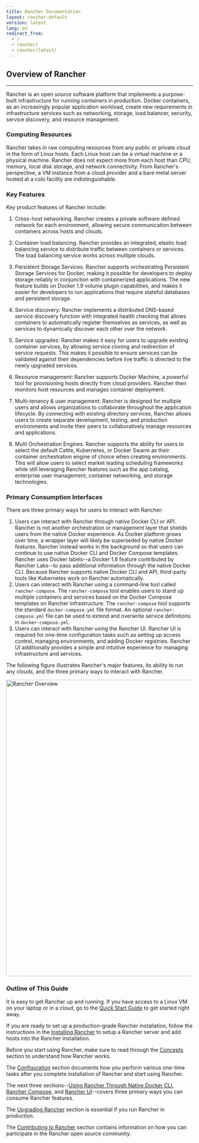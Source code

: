 ```yaml
---
title: Rancher Documentation
layout: rancher-default
version: latest
lang: en
redirect_from:
  - /
  - rancher/
  - rancher/latest/
---
```


## Overview of Rancher
---

Rancher is an open source software platform that implements a purpose-built infrastructure for running containers in production. Docker containers, as an increasingly popular application workload, create new requirements in infrastructure services such as networking, storage, load balancer, security, service discovery, and resource management.

### Computing Resources

Rancher takes in raw computing resources from any public or private cloud in the form of Linux hosts. Each Linux host can be a virtual machine or a physical machine. Rancher does not expect more from each host than CPU, memory, local disk storage, and network connectivity. From Rancher's perspective, a VM instance from a cloud provider and a bare metal server hosted at a colo facility are indistinguishable.

### Key Features

Key product features of Rancher include: 

1. Cross-host networking. Rancher creates a private software defined network for each environment, allowing secure communication between containers across hosts and clouds.

2. Container load balancing. Rancher provides an integrated, elastic load balancing service to distribute traffic between containers or services. The load balancing service works across multiple clouds.

3. Persistent Storage Services. Rancher supports orchestrating Persistent Storage Services for Docker, making it possible for developers to deploy storage reliably in conjunction with containerized applications. The new feature builds on Docker 1.9 volume plugin capabilities, and makes it easier for developers to run applications that require stateful databases and persistent storage.

4.	Service discovery: Rancher implements a distributed DNS-based service discovery function with integrated health checking that allows containers to automatically register themselves as services, as well as services to dynamically discover each other over the network.

5.	Service upgrades: Rancher makes it easy for users to upgrade existing container services, by allowing service cloning and redirection of service requests.  This makes it possible to ensure services can be validated against their dependencies before live traffic is directed to the newly upgraded services. 

6.	Resource management: Rancher supports Docker Machine, a powerful tool for provisioning hosts directly from cloud providers. Rancher then monitors host resources and manages container deployment.

7. Multi-tenancy & user management: Rancher is designed for multiple users and allows organizations to collaborate throughout the application lifecycle. By connecting with existing directory services, Rancher allows users to create separate development, testing, and production environments and invite their peers to collaboratively manage resources and applications.

8. Multi Orchestration Engines. Rancher supports the ability for users to select the default Cattle, Kubernetes, or Docker Swarm as their container orchestration engine of choice when creating environments.  This will allow users to select market leading scheduling frameworks while still leveraging Rancher features such as the app catalog, enterprise user management, container networking, and storage technologies.

### Primary Consumption Interfaces

There are three primary ways for users to interact with Rancher:

1. Users can interact with Rancher through native Docker CLI or API. Rancher is not another orchestration or management layer that shields users from the native Docker experience. As Docker platform grows over time, a wrapper layer will likely be superseded by native Docker features. Rancher instead works in the background so that users can continue to use native Docker CLI and Docker Compose templates. Rancher uses Docker labels--a Docker 1.6 feature contributed by Rancher Labs--to pass additional information through the native Docker CLI.  Because Rancher supports native Docker CLI and API, third-party tools like Kubernetes work on Rancher automatically.
2. Users can interact with Rancher using a command-line tool called `rancher-compose`. The `rancher-compose` tool enables users to stand up multiple containers and services based on the Docker Compose templates on Rancher infrastructure. The `rancher-compose` tool supports the standard `docker-compose.yml` file format. An optional `rancher-compose.yml` file can be used to extend and overwrite service definitions in `docker-compose.yml`.
3. Users can interact with Rancher using the Rancher UI. Rancher UI is required for one-time configuration tasks such as setting up access control, managing environments, and adding Docker registries. Rancher UI additionally provides a simple and intuitive experience for managing infrastructure and services.

The following figure illustrates Rancher's major features, its ability to run any clouds, and the three primary ways to interact with Rancher.

<img src="{{site.baseurl}}/img/rancher/rancher_overview.png" width="800" alt="Rancher Overview">

### Outline of This Guide

It is easy to get Rancher up and running. If you have access to a Linux VM on your laptop or in a cloud, go to the [Quick Start Guide]({{site.baseurl}}/rancher/{{page.version}}/{{page.lang}}/quick-start-guide/) to get started right away.

If you are ready to set up a production-grade Rancher installation, follow the instructions in the [Installing Rancher]({{site.baseurl}}/rancher/{{page.version}}/{{page.lang}}/installing-rancher/installing-server/) to setup a Rancher server and add hosts into the Rancher installation.

Before you start using Rancher, make sure to read through the [Concepts]({{site.baseurl}}/rancher/{{page.version}}/{{page.lang}}/concepts/) section to understand how Rancher works.

The [Configuration]({{site.baseurl}}/rancher/{{page.version}}/{{page.lang}}/configuration/access-control/) section documents how you perform various one-time tasks after you complete installation of Rancher and start using Rancher.

The next three sections--[Using Rancher Through Native Docker CLI]({{site.baseurl}}/rancher/{{page.version}}/{{page.lang}}/native-docker/), [Rancher Compose]({{site.baseurl}}/rancher/{{page.version}}/{{page.lang}}/rancher-compose), and [Rancher UI]({{site.baseurl}}/rancher/{{page.version}}/{{page.lang}}/rancher-ui/applications/stacks/adding-services/)--covers three primary ways you can consume Rancher features.

The [Upgrading Rancher]({{site.baseurl}}/rancher/{{page.version}}/{{page.lang}}/upgrading) section is essential if you run Rancher in production.

The [Contributing to Rancher]({{site.baseurl}}/rancher/{{page.version}}/{{page.lang}}/contributing) section contains information on how you can participate in the Rancher open source community.


